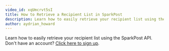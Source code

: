 ```yaml
---
video_id: xqUmcrvt5sI
title: How to Retrieve a Recipient List in SparkPost
description: Learn how to easily retrieve your recipient list using the SparkPost API.
author: aydrian_howard
---
```

Learn how to easily retrieve your recipient list using the SparkPost API. Don't have an account? [Click here to sign up](https://app.sparkpost.com/sign-up).
